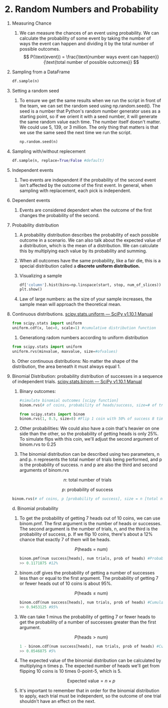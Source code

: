 # 2. Random Numbers and Probability

1. Measuring Chance
    1. We can measure the chances of an event using probability. We can calculate the probability of some event by taking the number of ways the event can happen and dividing it by the total number of possible outcomes.
        $$
        P(\text{event}) = \frac{\text{number ways event can happen}}{\text{total number of possible outcomes}}
        $$
2. Sampling from a DataFrame

    ```python
    df.sample(n)
    ```

3. Setting a random seed
    1. To ensure we get the same results when we run the script in front of the team, we can set the random seed using np.random.seed(). The seed is a number that Python's random number generator uses as a starting point, so if we orient it with a seed number, it will generate the same random value each time. The number itself doesn't matter. We could use 5, 139, or 3 million. The only thing that matters is that we use the same seed the next time we run the script.

        ```python
        np.random.seed(n)
        ```

4. Sampling with/without replecement

    ```python
    df.sample(n, replace=True/False #default)
    ```

5. Independent events
    1. Two events are independent if the probability of the second event isn't affected by the outcome of the first event. In general, when sampling with replacement, each pick is independent.
6. Dependent events
    1. Events are considered dependent when the outcome of the first changes the probability of the second.
7. Probability distribution
    1. A probability distribution describes the probability of each possible outcome in a scenario. We can also talk about the expected value of a distribution, which is the mean of a distribution. We can calculate this by multiplying each value by its probability and summing.
    2. When all outcomes have the same probability, like a fair die, this is a special distribution called a **discrete uniform distribution.**
    3. Visualizing a sample

        ```python
        df['column'].hist(bins=np.linspace(start, stop, num_of_slices))
        plt.show() 
        ```

    4. Law of large numbers: as the size of your sample increases, the sample mean will approach the theoretical mean.
8. Continuous distributions. [scipy.stats.uniform — SciPy v1.10.1 Manual](https://docs.scipy.org/doc/scipy/reference/generated/scipy.stats.uniform.html#scipy.stats.uniform)

    ```python
    from scipy.stats import uniform
    uniform.cdf(x, loc=0, scale=1) #cumulative distribution function
    ```

    1. Generationg radom numbers according to uniform distribution

    ```python
    from scipy.stats import uniform
    uniform.rvs(minvalue, maxvalue, size=#ofvalues)
    ```

    b. Other continuous distributions: No matter the shape of the distribution, the area beneath it must always equal 1.

9. Binomial Distribution: probability distribution of successes in a sequence of independent trials. [scipy.stats.binom — SciPy v1.10.1 Manual](https://docs.scipy.org/doc/scipy/reference/generated/scipy.stats.binom.html#scipy.stats.binom)
    1. Binary outcomes:

        ```python
        #simulate binomial outcomes [scipy function]
        binom.rvs(# of coins, probability of heads/success, size=# of trials)
        
        from scipy.stats import binom
        binom.rvs(1, 0.5, size=8) #Flip 1 coin with 50% of success 8 times
        ```

    2. Other probabilities: We could also have a coin that's heavier on one side than the other, so the probability of getting heads is only 25%. To simulate flips with this coin, we'll adjust the second argument of binom.rvs to 0.25
    3. The binomial distribution can be described using two parameters, n and p. n represents the total number of trials being performed, and p is the probability of success. n and p are also the third and second arguments of binom.rvs

    $$
    n\text{: total number of trials}
    $$

    $$
    p\text{: probability of success}
    $$

    ```python
    binom.rvs(# of coins, p [probability of success], size = n [total number of trials])
    ```

    d. Binomial probability

    1. To get the probability of getting 7 heads out of 10 coins, we can use binom.pmf. The first argument is the number of heads or successes. The second argument is the number of trials, n, and the third is the probability of success, p. If we flip 10 coins, there's about a 12% chance that exactly 7 of them will be heads.

        $$
        P(\text{heads = num})
        $$

        ```python
        binom.pmf(num success[heads], num trials, prob of heads) #Probability Mass Function
        >> 0.1171875 #12%
        ```

    2. binom.cdf gives the probability of getting a number of successes less than or equal to the first argument. The probability of getting 7 or fewer heads out of 10 coins is about 95%.

        $$
        P(\text{heads} \le \text{num})
        $$

        ```python
        binom.cdf(num success[heads], num trials, prob of heads) #Cumulative distribution function
        >> 0.9453125 #95%
        ```

    3. We can take 1 minus the probability of getting 7 or fewer heads to get the probability of a number of successes greater than the first argument.

        $$
        P(\text{heads} \gt \text{num})
        $$

        ```python
        1 - binom.cdf(num success[heads], num trials, prob of heads) #Cumulative distribution function
        >> 0.0546875 #5%
        ```

    4. The expected value of the binomial distribution can be calculated by multiplying n times p. The expected number of heads we'll get from flipping 10 coins is 10 times 0-point-5, which is 5.

        $$
        \text{Expected value} = n \times p
        $$

    5. It's important to remember that in order for the binomial distribution to apply, each trial must be independent, so the outcome of one trial shouldn't have an effect on the next.
